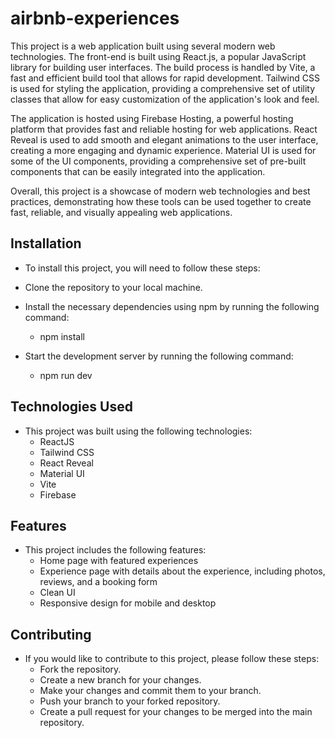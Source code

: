 # airbnb-experiences
This project is a web application built using several modern web technologies. The front-end is built using React.js, a popular JavaScript library for building user interfaces. The build process is handled by Vite, a fast and efficient build tool that allows for rapid development. Tailwind CSS is used for styling the application, providing a comprehensive set of utility classes that allow for easy customization of the application's look and feel.

The application is hosted using Firebase Hosting, a powerful hosting platform that provides fast and reliable hosting for web applications. React Reveal is used to add smooth and elegant animations to the user interface, creating a more engaging and dynamic experience. Material UI is used for some of the UI components, providing a comprehensive set of pre-built components that can be easily integrated into the application.

Overall, this project is a showcase of modern web technologies and best practices, demonstrating how these tools can be used together to create fast, reliable, and visually appealing web applications.

## Installation
- To install this project, you will need to follow these steps:

- Clone the repository to your local machine.
- Install the necessary dependencies using npm by running the following command:
  - npm install
- Start the development server by running the following command:
  - npm run dev
## Technologies Used
- This project was built using the following technologies:
  - ReactJS
  - Tailwind CSS
  - React Reveal
  - Material UI
  - Vite
  - Firebase
  
## Features
- This project includes the following features:
  - Home page with featured experiences
  - Experience page with details about the experience, including photos, reviews, and a booking form
  - Clean UI
  - Responsive design for mobile and desktop
  
## Contributing
- If you would like to contribute to this project, please follow these steps:
  - Fork the repository.
  - Create a new branch for your changes.
  - Make your changes and commit them to your branch.
  - Push your branch to your forked repository.
  - Create a pull request for your changes to be merged into the main repository.
